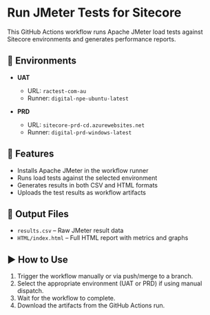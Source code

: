 # Run JMeter Tests for Sitecore

This GitHub Actions workflow runs Apache JMeter load tests against Sitecore environments and generates performance reports.

## 🔧 Environments

- **UAT**  
  - URL: `ractest-com-au`  
  - Runner: `digital-npe-ubuntu-latest`

- **PRD**  
  - URL: `sitecore-prd-cd.azurewebsites.net`  
  - Runner: `digital-prd-windows-latest`

## 🚀 Features

- Installs Apache JMeter in the workflow runner
- Runs load tests against the selected environment
- Generates results in both CSV and HTML formats
- Uploads the test results as workflow artifacts

## 📂 Output Files

- `results.csv` – Raw JMeter result data
- `HTML/index.html` – Full HTML report with metrics and graphs

## ▶️ How to Use

1. Trigger the workflow manually or via push/merge to a branch.
2. Select the appropriate environment (UAT or PRD) if using manual dispatch.
3. Wait for the workflow to complete.
4. Download the artifacts from the GitHub Actions run.
